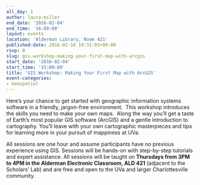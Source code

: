 ```yaml
---
all_day: 1
author: laura-miller
end_date: '2016-02-04'
end_time: '16:00:00'
layout: events
location: 'Alderman Library, Room 421'
published-date: 2016-02-16 19:31:03+00:00
rsvp: 0
slug: gis-workshop-making-your-first-map-with-arcgis
start_date: '2016-02-04'
start_time: '15:00:00'
title: 'GIS Workshop: Making Your First Map with ArcGIS'
event-categories:
- Geospatial
---
```


Here’s your chance to get started with geographic information systems software in a friendly, jargon-free environment.  This workshop introduces the skills you need to make your own maps.  Along the way you’ll get a taste of Earth’s most popular GIS software (ArcGIS) and a gentle introduction to cartography. You’ll leave with your own cartographic masterpieces and tips for learning more in your pursuit of mappiness at UVa.

All sessions are one hour and assume participants have no previous experience using GIS. Sessions will be hands-on with step-by-step tutorials and expert assistance. All sessions will be taught on **Thursdays from 3PM to 4PM in the Alderman Electronic Classroom, ALD 421** (adjacent to the Scholars’ Lab) and are free and open to the UVa and larger Charlottesville community.
